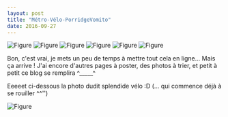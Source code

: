 ```yaml
---
layout: post
title: "Métro-Vélo-PorridgeVomito"
date: 2016-09-27
---
```


![Figure](/tiny-blog/assets/posts/2016-09-27-Metro-velo-porridgeVomito/piou1.JPG)
![Figure](/tiny-blog/assets/posts/2016-09-27-Metro-velo-porridgeVomito/piou2.JPG)
![Figure](/tiny-blog/assets/posts/2016-09-27-Metro-velo-porridgeVomito/piou3.JPG)
![Figure](/tiny-blog/assets/posts/2016-09-27-Metro-velo-porridgeVomito/piou4.JPG)
![Figure](/tiny-blog/assets/posts/2016-09-27-Metro-velo-porridgeVomito/piou5.JPG)
![Figure](/tiny-blog/assets/posts/2016-09-27-Metro-velo-porridgeVomito/piou6.JPG)

Bon, c'est vrai, je mets un peu de temps à mettre tout cela en ligne... Mais ça arrive ! J'ai encore d'autres pages à poster, des photos à trier, et petit à petit ce blog se remplira ^_____^

Eeeeet ci-dessous la photo dudit splendide vélo :D (... qui commence déjà à se rouiller ^^'')

![Figure](/tiny-blog/assets/posts/2016-09-27-Metro-velo-porridgeVomito/velo.JPG)
